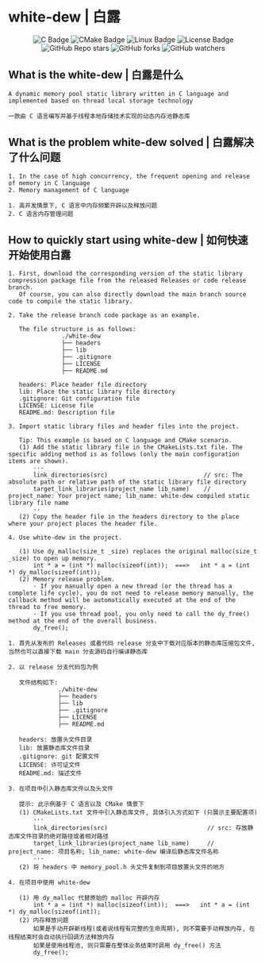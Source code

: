 # white-dew | 白露
<div align="center">
    <img alt="C Badge" src="https://img.shields.io/badge/C-3e4aac?logo=c&logoColor=fff&style=flat"/>
    <!-- <img alt="C++ Badge" src="https://img.shields.io/badge/C%2B%2B-00599C?logo=cplusplus&logoColor=fff&style=flat"/> -->
    <img alt="CMake Badge" src="https://img.shields.io/badge/CMake-cf3d7e?logo=cmake&logoColor=fff&color=cf3d7e&style=flat"/>
    <img alt="Linux Badge" src="https://img.shields.io/badge/Linux-FCC624?logo=linux&logoColor=000&color=yellow&style=flat"/>
    <img alt="License Badge" src="https://img.shields.io/github/license/vshowc/white-dew"/>
</div>
<div align="center">
    <img alt="GitHub Repo stars" src="https://img.shields.io/github/stars/vshowc/white-dew?style=social">
    <img alt="GitHub forks" src="https://img.shields.io/github/forks/vshowc/white-dew?style=social">
    <img alt="GitHub watchers" src="https://img.shields.io/github/watchers/vshowc/white-dew?style=social">
</div>


## What is the white-dew | 白露是什么
```textmate
A dynamic memory pool static library written in C language and implemented based on thread local storage technology
```

```textmate
一款由 C 语言编写并基于线程本地存储技术实现的动态内存池静态库
```

## What is the problem white-dew solved | 白露解决了什么问题
```textmate
1. In the case of high concurrency, the frequent opening and release of memory in C language
2. Memory management of C language
```

```textmate
1. 高并发情景下, C 语言中内存频繁开辟以及释放问题
2. C 语言内存管理问题
```

## How to quickly start using white-dew | 如何快速开始使用白露
```textmate
1. First, download the corresponding version of the static library compression package file from the released Releases or code release branch.
   Of course, you can also directly download the main branch source code to compile the static library.
       
2. Take the release branch code package as an example.
    
   The file structure is as follows:
               ./white-dew
               ├── headers
               ├── lib
               ├── .gitignore
               ├── LICENSE
               ├── README.md
       
   headers: Place header file directory
   lib: Place the static library file directory
   .gitignore: Git configuration file
   LICENSE: License file
   README.md: Description file
       
3. Import static library files and header files into the project.
    
   Tip: This example is based on C language and CMake scenario.
   (1) Add the static library file in the CMakeLists.txt file. The specific adding method is as follows (only the main configuration items are shown).
       ···
       link_directories(src)                           // src: The absolute path or relative path of the static library file directory
       target_link_libraries(project_name lib_name)    // project_name: Your project name; lib_name: white-dew compiled static library file name
       ··
   (2) Copy the header file in the headers directory to the place where your project places the header file.
    
4. Use white-dew in the project.
    
   (1) Use dy_malloc(size_t _size) replaces the original malloc(size_t _size) to open up memory.
       int * a = (int *) malloc(sizeof(int));  ===>   int * a = (int *) dy_malloc(sizeof(int));
   (2) Memory release problem.
       · If you manually open a new thread (or the thread has a complete life cycle), you do not need to release memory manually, the callback method will be automatically executed at the end of the thread to free memory.
       · If you use thread pool, you only need to call the dy_free() method at the end of the overall business.
       dy_free();
```

```textmate
1. 首先从发布的 Releases 或者代码 release 分支中下载对应版本的静态库压缩包文件, 当然也可以直接下载 main 分支源码自行编译静态库
    
2. 以 release 分支代码包为例

   文件结构如下:
              ./white-dew
              ├── headers
              ├── lib
              ├── .gitignore
              ├── LICENSE
              ├── README.md
                  
   headers: 放置头文件目录
   lib: 放置静态库文件目录
   .gitignore: git 配置文件
   LICENSE: 许可证文件
   README.md: 描述文件
       
3. 在项目中引入静态库文件以及头文件
    
   提示: 此示例基于 C 语言以及 CMake 情景下
   (1) CMakeLists.txt 文件中引入静态库文件, 具体引入方式如下 (只展示主要配置项)
       ···
       link_directories(src)                            // src: 存放静态库文件目录的绝对路径或者相对路径
       target_link_libraries(project_name lib_name)     // project_name: 项目名称; lib_name: white-dew 编译后静态库文件名称
       ···
   (2) 将 headers 中 memory_pool.h 头文件复制到项目放置头文件的地方
       
4. 在项目中使用 white-dew
    
   (1) 用 dy_malloc 代替原始的 malloc 开辟内存
       int * a = (int *) malloc(sizeof(int));  ===>   int * a = (int *) dy_malloc(sizeof(int));
   (2) 内存释放问题
       如果是手动开辟新线程(或者说线程有完整的生命周期), 则不需要手动释放内存, 在线程结束时会自动执行回调方法释放内存
       如果是使用线程池, 则只需要在整体业务结束时调用 dy_free() 方法
       dy_free();
```
